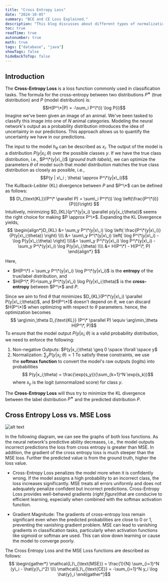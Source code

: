 ```yaml
---
title: "Cross Entropy Loss"
date: "2024-10-05"
summary: "BCE and CE Loss Explained."
description: "This blog discusses about different types of normalization used in deep learning."
toc: true
readTime: true
autonumber: true
math: true
tags: ["database", "java"]
showTags: false
hideBackToTop: false
---
```



<!-- - negative log likelihood
- optimization surface
- derivation
- sample intuitive example. -->

## Introduction

The **Cross-Entropy Loss** is a loss function commonly used in classification tasks. The formula for the cross-entropy between two distributions $P^∗$ (true distribution) and $P$ (model distribution) is: $$H(P^\*|P) = -\sum_i P^\*(i) \log P(i)$$
Imagine we've been given an image of an animal. We've been tasked to classify this image into one of $N$ animal categories. Modeling the neural network's output as a probability distribution introduces the idea of uncertainty in our predictions. This approach allows us to quantify the uncertainty we have in our predictions.

The input to the model $h_\theta$ can be described as $x_i$. The output of the model is a distribution $P(y | x_i ; \theta)$ over the possible classes $y$. If we have the true class distribution, i.e., $P^\*(y|x\_i)$ (*ground truth labels*), we can optimize the parameters $\theta$ of model such that model distribution matches the true class distribution as closely as possible, i.e.,  $$P(y | x\_i ; \theta) \approx P^\*(y|x\_i)$$The Kullback-Leibler (KL) divergence between $P$ and $P^\*$ can be defined as follows: $$ D\_{\text{KL}}(P^\* \parallel P) = \sum\_i P^\*(i) \log \left(\frac{P^\*(i)}{P(i)}\right) $$
Intuitively, minimizing $D_{KL}(p^\*(y|x_i) \parallel p(y|x_i;\theta))$ seems the right choice for making $P \approx P^\*$. Expanding the KL Divergence yields,
$$ \begin{align*}D_{KL}  &= \sum_y P^\*(y|x\_i) \log \left( \frac{P^\*(y|x\_i)}{P(y|x\_i;\theta)} \right) \\\\ &= \sum\_y P^\*(y|x\_i) \left[ \log P^\*(y|x\_i) - \log P(y|x\_i;\theta) \right] \\\\&= \sum\_y P^\*(y|x\_i) \log P^\*(y|x\_i) - \sum_y P^\*(y|x\_i) \log P(y|x\_i;\theta) \\\\ &= H(P^\*) - H(P^\*, P) \end{align*} $$



Here,
 - $H(P^\*) = \sum_y P^\*(y|x\_i) \log P^\*(y|x\_i)$ is the **entropy** of the true/label distribution, and
 - $H(P^\*, P)=\sum_y P^\*(y|x\_i) \log P(y|x\_i;\theta)$ is the **cross-entropy** between $P^\*$ and $P$.

Since we aim to find $\theta$ that minimizes $D_{KL}(P^\*(y|x\_i) \parallel P(y|x\_i;\theta))$, and $H(P^\*)$ doesn't depend on $\theta$, we can discard $H(P^\*)$ when optimizing with respect to $\theta$ parameters. hence, the optimization becomes
$$ \arg\min_\theta D_{\text{KL}} (P^\* \parallel P) \equiv \arg\min_\theta H(P^\*, P)$$
To ensure that the model output $P(y|x_i;\theta)$ is a valid probability distribution, we need to enforce the following:
1. Non-negative Outputs: $P(y|x_i;\theta) \geq 0 \space \forall \space y$
2. Normalization: $\sum_y P(y|x_i;\theta) = 1$
To satisfy these constraints, we use the **softmax function** to convert the model's raw outputs (logits) into probabilities  $$ P(y|x_i;\theta) = \frac{\exp(s_y)}{\sum_{k=1}^N \exp(s_k)}$$where $s_y$​ is the logit (unnormalized score) for class $y$.

The **Cross-Entropy Loss** will thus try to minimize the KL divergence between the label distribution $P^∗$ and the predicted distribution $P$.

## Cross Entropy Loss vs. MSE Loss

![alt text](/assets/posts/cross_entropy/mse_vs_ce.svg#dark#small "Mean Squared Error vs Cross Entropy Function Loss & Gradients.")

In the following diagram, we can see the graphs of both loss functions. As the neural network's predictive ability decreases, i.e., the model outputs incorrect predictions the loss from cross entropy is greater than MSE. In addition, the gradient of the cross entropy loss is much steeper than the MSE loss. Further the predicted value is from the ground truth, higher the loss value.

- Cross-Entropy Loss penalizes the model more when it is confidently wrong.  If the model assigns a high probability to an incorrect class, the loss increases significantly. MSE treats all errors uniformly and does not adequately penalize confident but incorrect predictions.  Cross-Entropy Loss provides well-behaved gradients (*right figure*)that are conducive to efficient learning, especially when combined with the softmax activation function.

- Gradient Magnitude: The gradients of cross-entropy loss remain significant even when the predicted probabilities are close to 0 or 1, preventing the vanishing gradient problem.
MSE can lead to vanishing gradients in classification tasks, particularly when activation functions like sigmoid or softmax are used. This can slow down learning or cause the model to converge poorly.

The Cross Entropy Loss and the MSE Loss functions are described as follows: $$ \begin{gather*} \mathcal{L}\_{\text{MSE}} = \frac{1}{N} \sum_{i=1}^N (y\_i - \hat{y}\_i^2) \\\\ \mathcal{L}\_{\text{CE}} = -\sum_{i=1}^N y_i \log \hat{y}_i \end{gather*}$$



